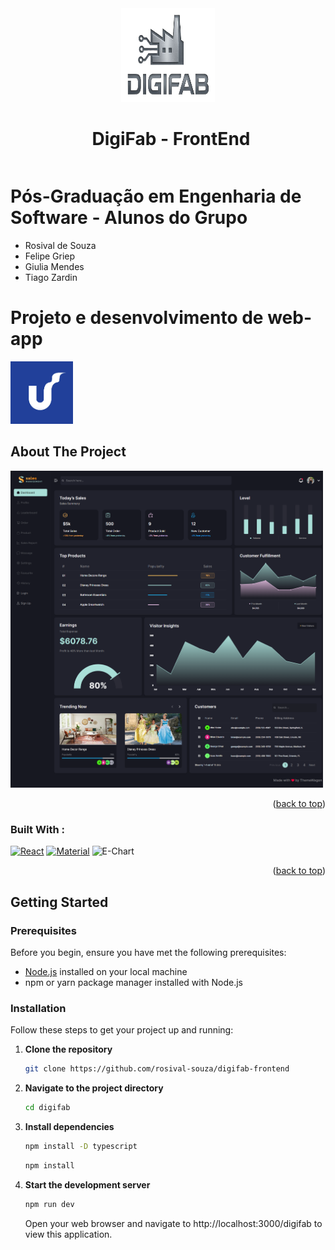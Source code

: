 <div align="left" >
<center>
      <a href="./src/assets/images/logo/digifab.png" align="center">
        <img src="./src/assets/images/logo/digifab.png" alt="Logo" width="150" height="150">
      </a>    
</center>
<center>
       <h1 style="display: inline-block; margin-left: 10px;">DigiFab - FrontEnd</h1>
</center>
</div>

# Pós-Graduação em Engenharia de Software - Alunos do Grupo <br />
 - Rosival de Souza <br />
 - Felipe Griep <br />
 - Giulia Mendes <br />
 - Tiago Zardin <br />

# Projeto e desenvolvimento de web-app
<p align="left">
  <img src="./src/assets/images/logo/unisinos.png" width="100"/>
</p>

<!-- ABOUT THE PROJECT -->

## About The Project

<p align="left">
  <img src="public/homepage.png" width="500"/>
</p>

<p align="right">(<a href="#readme-top">back to top</a>)</p>

### <h3>Built With :</h3>

[![React][React.js]][React-url]
[![Material][Material]][React-url]
![E-Chart][Apache-chart]

<p align="right">(<a href="#readme-top">back to top</a>)</p>

<!-- GETTING STARTED -->

## Getting Started

### Prerequisites

Before you begin, ensure you have met the following prerequisites:

- [Node.js](https://nodejs.org/) installed on your local machine
- npm or yarn package manager installed with Node.js

### Installation

Follow these steps to get your project up and running:

1. **Clone the repository**
   ```sh
   git clone https://github.com/rosival-souza/digifab-frontend
   ```
2. **Navigate to the project directory**
   ```sh
   cd digifab
   ```
3. **Install dependencies**
   ```sh
   npm install -D typescript
   ```
   ```sh
   npm install
   ```
4. **Start the development server**
   ```sh
   npm run dev
   ```
   Open your web browser and navigate to http://localhost:3000/digifab to view this application.


<!-- MARKDOWN LINKS & IMAGES -->
<!-- https://www.markdownguide.org/basic-syntax/#reference-style-links -->

[contributors-shield]: https://img.shields.io/github/contributors/othneildrew/Best-README-Template.svg?style=for-the-badge
[contributors-url]: https://github.com/othneildrew/Best-README-Template/graphs/contributors
[forks-shield]: https://img.shields.io/github/forks/othneildrew/Best-README-Template.svg?style=for-the-badge
[forks-url]: https://github.com/othneildrew/Best-README-Template/network/members
[stars-shield]: https://img.shields.io/github/stars/othneildrew/Best-README-Template.svg?style=for-the-badge
[stars-url]: https://github.com/othneildrew/Best-README-Template/stargazers
[issues-shield]: https://img.shields.io/github/issues/othneildrew/Best-README-Template.svg?style=for-the-badge
[issues-url]: https://github.com/othneildrew/Best-README-Template/issues
[license-shield]: https://img.shields.io/github/license/othneildrew/Best-README-Template.svg?style=for-the-badge
[license-url]: https://github.com/othneildrew/Best-README-Template/blob/master/LICENSE.txt
[linkedin-shield]: https://img.shields.io/badge/-LinkedIn-black.svg?style=for-the-badge&logo=linkedin&colorB=555
[linkedin-url]: https://linkedin.com/in/othneildrew
[product-screenshot]: public/homepage.png
[product-screenshot-2]: public/homepage_2.png
[Next.js]: https://img.shields.io/badge/next.js-000000?style=for-the-badge&logo=nextdotjs&logoColor=white
[Next-url]: https://nextjs.org/
[React.js]: https://img.shields.io/badge/React-20232A?style=for-the-badge&logo=react&logoColor=61DAFB
[React-url]: https://reactjs.org/
[Vue.js]: https://img.shields.io/badge/Vue.js-35495E?style=for-the-badge&logo=vuedotjs&logoColor=4FC08D
[Vue-url]: https://vuejs.org/
[Angular.io]: https://img.shields.io/badge/Angular-DD0031?style=for-the-badge&logo=angular&logoColor=white
[Angular-url]: https://angular.io/
[Svelte.dev]: https://img.shields.io/badge/Svelte-4A4A55?style=for-the-badge&logo=svelte&logoColor=FF3E00
[Svelte-url]: https://svelte.dev/
[Laravel.com]: https://img.shields.io/badge/Laravel-FF2D20?style=for-the-badge&logo=laravel&logoColor=white
[Laravel-url]: https://laravel.com
[Bootstrap.com]: https://img.shields.io/badge/Bootstrap-563D7C?style=for-the-badge&logo=bootstrap&logoColor=white
[Bootstrap-url]: https://getbootstrap.com
[Material]: https://img.shields.io/badge/Material%20UI-007FFF?style=for-the-badge&logo=mui&logoColor=white
[Apache-chart]: https://img.shields.io/badge/echart-4.7.0-green
